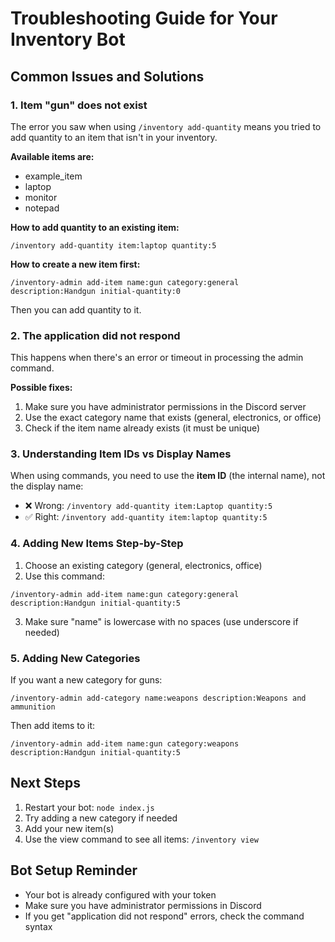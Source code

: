 # Troubleshooting Guide for Your Inventory Bot

## Common Issues and Solutions

### 1. Item "gun" does not exist
The error you saw when using `/inventory add-quantity` means you tried to add quantity to an item that isn't in your inventory.

**Available items are:**
- example_item
- laptop
- monitor
- notepad

**How to add quantity to an existing item:**
```
/inventory add-quantity item:laptop quantity:5
```

**How to create a new item first:**
```
/inventory-admin add-item name:gun category:general description:Handgun initial-quantity:0
```
Then you can add quantity to it.

### 2. The application did not respond
This happens when there's an error or timeout in processing the admin command.

**Possible fixes:**
1. Make sure you have administrator permissions in the Discord server
2. Use the exact category name that exists (general, electronics, or office)
3. Check if the item name already exists (it must be unique)

### 3. Understanding Item IDs vs Display Names

When using commands, you need to use the **item ID** (the internal name), not the display name:

- ❌ Wrong: `/inventory add-quantity item:Laptop quantity:5`
- ✅ Right: `/inventory add-quantity item:laptop quantity:5`

### 4. Adding New Items Step-by-Step

1. Choose an existing category (general, electronics, office)
2. Use this command:
```
/inventory-admin add-item name:gun category:general description:Handgun initial-quantity:5
```
3. Make sure "name" is lowercase with no spaces (use underscore if needed)

### 5. Adding New Categories

If you want a new category for guns:
```
/inventory-admin add-category name:weapons description:Weapons and ammunition
```
Then add items to it:
```
/inventory-admin add-item name:gun category:weapons description:Handgun initial-quantity:5
```

## Next Steps

1. Restart your bot: `node index.js`
2. Try adding a new category if needed
3. Add your new item(s)
4. Use the view command to see all items: `/inventory view`

## Bot Setup Reminder
- Your bot is already configured with your token
- Make sure you have administrator permissions in Discord
- If you get "application did not respond" errors, check the command syntax
